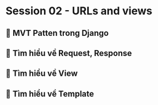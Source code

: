 # Session 02 - URLs and views

## 💛 MVT Patten trong Django
## 💛 Tìm hiểu về Request, Response
## 💛 Tìm hiểu về View
## 💛 Tìm hiểu về Template